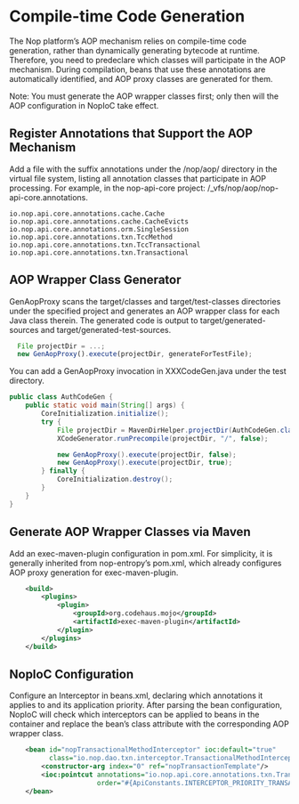 # Compile-time Code Generation

The Nop platform’s AOP mechanism relies on compile-time code generation, rather than dynamically generating bytecode at runtime. Therefore, you need to predeclare which classes will participate in the AOP mechanism. During compilation, beans that use these annotations are automatically identified, and AOP proxy classes are generated for them.

Note: You must generate the AOP wrapper classes first; only then will the AOP configuration in NopIoC take effect.

## Register Annotations that Support the AOP Mechanism
Add a file with the suffix annotations under the /nop/aop/ directory in the virtual file system, listing all annotation classes that participate in AOP processing. For example, in the nop-api-core project: /_vfs/nop/aop/nop-api-core.annotations.

```
io.nop.api.core.annotations.cache.Cache
io.nop.api.core.annotations.cache.CacheEvicts
io.nop.api.core.annotations.orm.SingleSession
io.nop.api.core.annotations.txn.TccMethod
io.nop.api.core.annotations.txn.TccTransactional
io.nop.api.core.annotations.txn.Transactional
```

## AOP Wrapper Class Generator

GenAopProxy scans the target/classes and target/test-classes directories under the specified project and generates an AOP wrapper class for each Java class therein. The generated code is output to target/generated-sources and target/generated-test-sources.

```javascript
  File projectDir = ...;
  new GenAopProxy().execute(projectDir, generateForTestFile);
```

You can add a GenAopProxy invocation in XXXCodeGen.java under the test directory.

```java
public class AuthCodeGen {
    public static void main(String[] args) {
        CoreInitialization.initialize();
        try {
            File projectDir = MavenDirHelper.projectDir(AuthCodeGen.class);
            XCodeGenerator.runPrecompile(projectDir, "/", false);

            new GenAopProxy().execute(projectDir, false);
            new GenAopProxy().execute(projectDir, true);
        } finally {
            CoreInitialization.destroy();
        }
    }
}
```

## Generate AOP Wrapper Classes via Maven

Add an exec-maven-plugin configuration in pom.xml. For simplicity, it is generally inherited from nop-entropy’s pom.xml, which already configures AOP proxy generation for exec-maven-plugin.

```xml
    <build>
        <plugins>
            <plugin>
                <groupId>org.codehaus.mojo</groupId>
                <artifactId>exec-maven-plugin</artifactId>
            </plugin>
        </plugins>
    </build>
```

## NopIoC Configuration

Configure an Interceptor in beans.xml, declaring which annotations it applies to and its application priority. After parsing the bean configuration, NopIoC will check which interceptors can be applied to beans in the container and replace the bean’s class attribute with the corresponding AOP wrapper class.

```xml
    <bean id="nopTransactionalMethodInterceptor" ioc:default="true"
          class="io.nop.dao.txn.interceptor.TransactionalMethodInterceptor">
        <constructor-arg index="0" ref="nopTransactionTemplate"/>
        <ioc:pointcut annotations="io.nop.api.core.annotations.txn.Transactional"
                      order="#{ApiConstants.INTERCEPTOR_PRIORITY_TRANSACTIONAL}"/>
    </bean>
```

<!-- SOURCE_MD5:e41502e3fe8d54799b3393bc103eaec4-->
